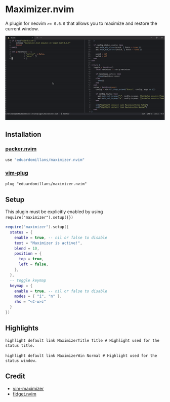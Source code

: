 # Maximizer.nvim

A plugin for neovim `>= 0.6.0` that allows you to maximize and restore the current window.

![preview](preview.gif "Maximizer preview")

## Installation

### [packer.nvim](https://github.com/wbthomason/packer.nvim)

```lua
use "eduardomillans/maximizer.nvim"
```

### [vim-plug](https://github.com/junegunn/vim-plug)

```vim
plug "eduardomillans/maximizer.nvim"
```

## Setup

This plugin must be explicitly enabled by using `require("maximizer").setup({})`

```lua
require("maximizer").setup({
  status = {
    enable = true, -- nil or false to disable
    text = "Maximizer is active!",
    blend = 10,
    position = {
      top = true,
      left = false,
    },
  },
  -- toggle keymap
  keymap = {
    enable = true, -- nil or false to disable
    modes = { "i", "n" },
    rhs = "<C-w>z"
  }
})
```

## Highlights

```vim
highlight default link MaximizerTitle Title # Highlight used for the status title.

highlight default link MaximizerWin Normal # Highlight used for the status window.
```

## Credit

- [vim-maximizer](https://github.com/szw/vim-maximizer)
- [fidget.nvim](https://github.com/j-hui/fidget.nvim)
